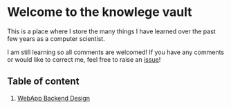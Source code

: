 # Welcome to the knowlege vault

This is a place where I store the many things I have learned over the past few years as a computer scientist.

I am still learning so all comments are welcomed! If you have any comments or would like to correct me, feel free to raise an [issue][1]!

## Table of content

1. [WebApp Backend Design][2]

[1]: https://github.com/fangpinsern/knowledge-vault/issues
[2]: https://github.com/fangpinsern/knowledge-vault/blob/master/WebAppBackendDesign.md
